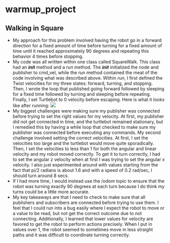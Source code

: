 # warmup_project
## Walking in Square

- My approach for this problem involved having the robot go in a forward direction for a fixed amount of time before turning for a fixed amount of time until it reached approximately 90 degrees and repeating this behavior 4 times before stopping.
- My code was all written within one class called SquareWalk. This class had an *__init__* method and a *run* method. The *__init__* initialized the node and publisher to cmd_vel, while the *run* method contained the meat of the code involving what was described above. Within *run*, I first defined the Twist velocities for my three states: forward, turning, and stopping. Then, I wrote the loop that published going forward followed by sleeping for a fixed time followed by turning and sleeping before repeating. Finally, I set Turtlebot to 0 velocity before escaping.
Here is what it looks like after running:
![](square_run1.gif)
- My biggest challenges were making sure my publisher was connected before trying to set the right values for my velocity. At first, my publisher did not get connected in time, and the turtlebot remained stationary, but I remedied this by having a while loop that checked to make sure my publisher was connected before executing any commands. My second challenge involved setting the correct velocities. At first, I set the velocities too large and the turtlebot would move quite sporadically. Then, I set the velocities to less than 1 for both the angular and linear velocity and my robot moved correctly. To get it to turn correctly, I had to set the angular z velocity when at first I was trying to set the angular x velocity. I also just experimented around with values starting from the fact that pi/2 radians is about 1.6 and with a speed of 0.2 rad/sec, I should turn around 8 secs.
- If I had more time, I would instead use the /odom topic to ensure that the robot was turning exactly 90 degrees at each turn because I do think my turns could be a little more accurate.
- My key takeaways are that I need to check to make sure that all publishers and subscribers are connected before trying to use them. I feel that I could run into a bug easily where I expect the robot to move or a value to be read, but not get the correct outcome due to not connecting. Additionally, I learned that lower values for velocity are favored to get the robot to perform actions precisely. When I put in values over 1, the robot seemed to sometimes move in less straight paths and it was difficult to coordinate turning correctly. 
